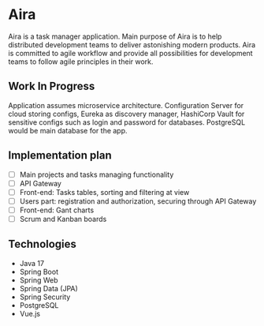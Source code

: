 # Aira
Aira is a task manager application. Main purpose of Aira is to help distributed development teams to deliver astonishing modern products. Aira is committed to agile workflow and provide all possibilities for development teams to follow agile principles in their work.

## Work In Progress
Application assumes microservice architecture. Configuration Server for cloud storing configs, Eureka as discovery manager, HashiCorp Vault for sensitive configs such as login and password for databases. PostgreSQL would be main database for the app.

## Implementation plan

- [ ] Main projects and tasks managing functionality
- [ ] API Gateway
- [ ] Front-end: Tasks tables, sorting and filtering at view
- [ ] Users part: registration and authorization, securing through API Gateway
- [ ] Front-end: Gant charts
- [ ] Scrum and Kanban boards

## Technologies
- Java 17
- Spring Boot
- Spring Web
- Spring Data (JPA)
- Spring Security
- PostgreSQL
- Vue.js
